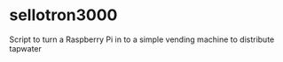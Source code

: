 # sellotron3000
Script to turn a Raspberry Pi in to a simple vending machine to distribute tapwater

